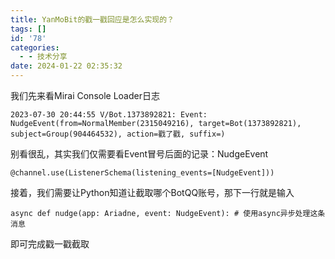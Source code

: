 ```yaml
---
title: YanMoBit的戳一戳回应是怎么实现的？
tags: []
id: '78'
categories:
  - - 技术分享
date: 2024-01-22 02:35:32
---
```


我们先来看Mirai Console Loader日志

```
2023-07-30 20:44:55 V/Bot.1373892821: Event: NudgeEvent(from=NormalMember(2315049216), target=Bot(1373892821), subject=Group(904464532), action=戳了戳, suffix=)
```

别看很乱，其实我们仅需要看Event冒号后面的记录：NudgeEvent

```
@channel.use(ListenerSchema(listening_events=[NudgeEvent]))
```

接着，我们需要让Python知道让截取哪个BotQQ账号，那下一行就是输入

```
async def nudge(app: Ariadne, event: NudgeEvent): # 使用async异步处理这条消息
```

即可完成戳一戳截取